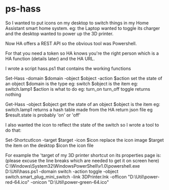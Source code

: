 # ps-hass

So I wanted to put icons on my desktop to switch things in my Home Assistant
smart home system. eg: the Laptop wanted to toggle its charger and the desktop
wanted to power up the 3D printer.

Now HA offers a REST API so the obvious tool was Powershell.

For that you need a token so HA knows you're the right person which is a HA
function (details later) and the HA URL.

I wrote a script hass.ps1 that contains the working functions

Set-Hass -domain $domain -object $object -action $action
set the state of an object
$domain is the type eg: switch
$object is the item eg: switch.lamp1
$action is what to do eg: turn_on turn_off toggle
returns nothing

Get-Hass -object $object
get the state of an object
$object is the item eg: switch.lamp1
returns a hash table made from the HA return json file
  eg $result.state is probably 'on' or 'off'

I also wanted the icon to reflect the state of the switch so I wrote a tool to
do that:

Set-ShortcutIcon -target $target -icon $icon
replace the icon image
$target the item on the desktop
$icon the icon file

For example the 'target of my 3D printer shortcut on its properties page is:
(please excuse the line breaks which are needed to get it on screen here)
C:\Windows\System32\WindowsPowerShell\v1.0\powershell.exe 
     D:\Util\hass.ps1
     -domain switch -action toggle
     -object switch.smart_plug_mini_switch
     -link 3DPrinter.lnk
     -officon "D:\Util\power-red-64.ico"
     -onicon "D:\Util\power-green-64.ico"


